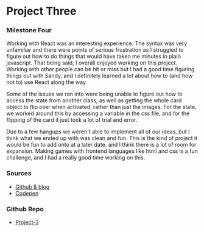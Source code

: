 # Project Three

### Milestone Four

Working with React was an interesting experience. The syntax was very unfamiliar and there were points of serious frustration as I struggled to figure out how to do things that would have taken me minutes in plain javascript. That being said, I overall enjoyed working on this project. Working with other people can be hit or miss but I had a good time figuring things out with Sandy, and I definitely learned a lot about how to (and how not to) use React along the way. 

Some of the issues we ran into were being unable to figure out how to access the state from another class, as well as getting the whole card object to flip over when activated, rather than just the images. For the state, we worked around this by accessing a variable in the css file, and for the flipping of the card it just took a lot of trial and error.

Due to a few hangups we weren't able to implement all of our ideas, but I think what we ended up with was clean and fun. This is the kind of project it would be fun to add onto at a later date, and I think there is a lot of room for expansion. Making games with frontend languages like html and css is a fun challenge, and I had a really good time working on this.

### Sources
- [Github & blog](https://reactjsexample.com/classic-card-game-flip-the-cards-and-match-done-in-vanilla-javascript-svelte-vue-react/)
- [Codepen](https://codepen.io/alexdevero/pen/pRjNmW)

### Github Repo
- [Project-3](https://github.com/quilcummings/webdev-project3)
